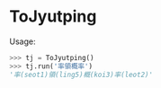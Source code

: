 # ToJyutping

Usage:

```python
>>> tj = ToJyutping()
>>> tj.run('率領概率')
'率(seot1)領(ling5)概(koi3)率(leot2)'
```
